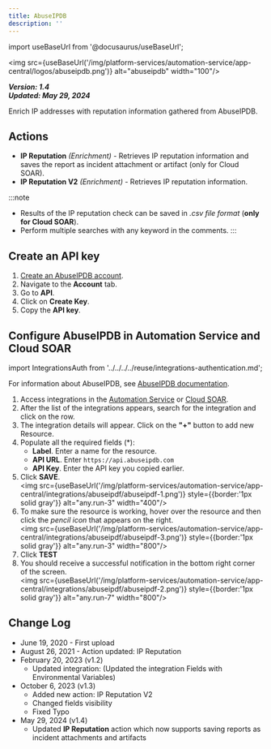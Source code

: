 ```yaml
---
title: AbuseIPDB
description: ''
---
```

import useBaseUrl from '@docusaurus/useBaseUrl';

<img src={useBaseUrl('/img/platform-services/automation-service/app-central/logos/abuseipdb.png')} alt="abuseipdb" width="100"/>

***Version: 1.4  
Updated: May 29, 2024***

Enrich IP addresses with reputation information gathered from AbuseIPDB.

## Actions

* **IP Reputation** *(Enrichment)* - Retrieves IP reputation information and saves the report as incident attachment or artifact (only for Cloud SOAR).
* **IP Reputation V2** *(Enrichment)* - Retrieves IP reputation information.

:::note
* Results of the IP reputation check can be saved in *.csv file format* (**only for Cloud SOAR**).
* Perform multiple searches with any keyword in the comments.
:::

## Create an API key

1. [Create an AbuseIPDB account](https://www.abuseipdb.com/register).
2. Navigate to the **Account** tab. 
3. Go to **API**.
4. Click on **Create Key**. 
5. Copy the **API key**.

## Configure AbuseIPDB in Automation Service and Cloud SOAR

import IntegrationsAuth from '../../../../reuse/integrations-authentication.md';

<IntegrationsAuth/>

For information about AbuseIPDB, see [AbuseIPDB documentation](https://www.abuseipdb.com/api.html).

1. Access integrations in the [Automation Service](/docs/platform-services/automation-service/automation-service-integrations/#view-integrations) or [Cloud SOAR](/docs/cloud-soar/automation). 
2. After the list of the integrations appears, search for the integration and click on the row.
3. The integration details will appear. Click on the **"+"** button to add new Resource.
4. Populate all the required fields (\*):
   * **Label**. Enter a name for the resource.
   * **API URL**. Enter `https://api.abuseipdb.com`
   * **API Key**. Enter the API key you copied earlier.
5. Click **SAVE**.<br/><img src={useBaseUrl('/img/platform-services/automation-service/app-central/integrations/abuseipdf/abuseipdf-1.png')} style={{border:'1px solid gray'}} alt="any.run-3" width="400"/>
6. To make sure the resource is working, hover over the resource and then click the *pencil icon* that appears on the right. <br/><img src={useBaseUrl('/img/platform-services/automation-service/app-central/integrations/abuseipdf/abuseipdf-3.png')} style={{border:'1px solid gray'}} alt="any.run-3" width="800"/>
7. Click **TEST**
8. You should receive a successful notification in the bottom right corner of the screen.<br/><img src={useBaseUrl('/img/platform-services/automation-service/app-central/integrations/abuseipdf/abuseipdf-2.png')} style={{border:'1px solid gray'}} alt="any.run-7" width="800"/>

## Change Log

* June 19, 2020 - First upload
* August 26, 2021 - Action updated: IP Reputation
* February 20, 2023 (v1.2)
	+ Updated integration: (Updated the integration Fields with Environmental Variables)
* October 6, 2023 (v1.3)
	+ Added new action: IP Reputation V2
	+ Changed fields visibility
	+ Fixed Typo
* May 29, 2024 (v1.4)
	+ Updated **IP Reputation** action which now supports saving reports as incident attachments and artifacts
